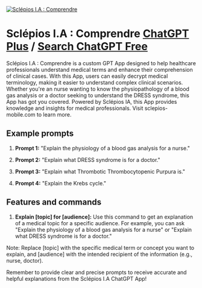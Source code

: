 
[![Sclépios I.A : Comprendre](https://files.oaiusercontent.com/file-z2bEzIYHm2pVJC2Ph8CCvFUP?se=2123-10-16T08%3A38%3A55Z&sp=r&sv=2021-08-06&sr=b&rscc=max-age%3D31536000%2C%20immutable&rscd=attachment%3B%20filename%3D27df4ef7-023d-42d2-9319-42edc032cb85.png&sig=3FJhFxFp1pnoAQNwNCktsc7qxqYMmIo/avyWDaZaM0A%3D)](https://chat.openai.com/g/g-1dnXrkPTZ-sclepios-i-a-comprendre)

# Sclépios I.A : Comprendre [ChatGPT Plus](https://chat.openai.com/g/g-1dnXrkPTZ-sclepios-i-a-comprendre) / [Search ChatGPT Free](https://gptcall.net/index.html#/?search=Scl%C3%A9pios%20I.A%20%3A%20Comprendre)

Sclépios I.A : Comprendre is a custom GPT App designed to help healthcare professionals understand medical terms and enhance their comprehension of clinical cases. With this App, users can easily decrypt medical terminology, making it easier to understand complex clinical scenarios. Whether you're an nurse wanting to know the physiopathology of a blood gas analysis or a doctor seeking to understand the DRESS syndrome, this App has got you covered. Powered by Sclépios IA, this App provides knowledge and insights for medical professionals. Visit sclepios-mobile.com to learn more.

## Example prompts

1. **Prompt 1:** "Explain the physiology of a blood gas analysis for a nurse."

2. **Prompt 2:** "Explain what DRESS syndrome is for a doctor."

3. **Prompt 3:** "Explain what Thrombotic Thrombocytopenic Purpura is."

4. **Prompt 4:** "Explain the Krebs cycle."

## Features and commands

1. **Explain [topic] for [audience]:** Use this command to get an explanation of a medical topic for a specific audience. For example, you can ask "Explain the physiology of a blood gas analysis for a nurse" or "Explain what DRESS syndrome is for a doctor."

Note: Replace [topic] with the specific medical term or concept you want to explain, and [audience] with the intended recipient of the information (e.g., nurse, doctor).

Remember to provide clear and precise prompts to receive accurate and helpful explanations from the Sclépios I.A ChatGPT App!


